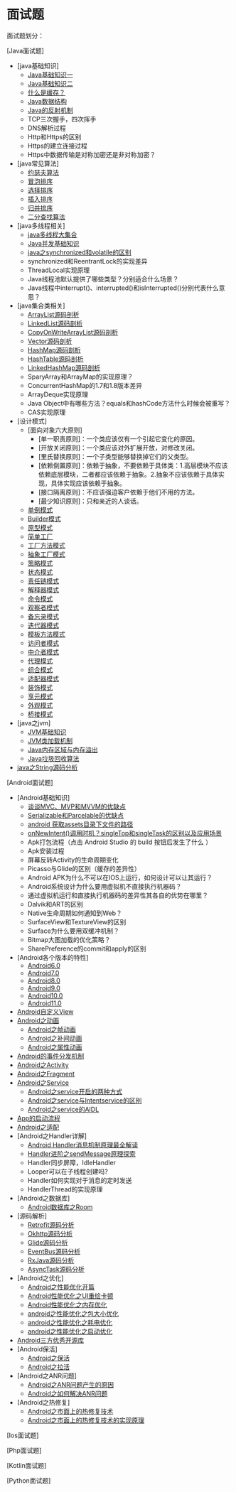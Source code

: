 # 面试题

面试题划分：

[Java面试题]

- [java基础知识]
   - [Java基础知识一](./java/java基础知识/java基础知识一/java基础知识一.md)
   - [Java基础知识二](./java/java基础知识/java基础知识二/java基础知识二.md)
   - [什么是缓存？](https://blog.csdn.net/github_34402358/article/details/90575375)
   - [Java数据结构](https://blog.csdn.net/github_34402358/article/details/90049024)
   - [Java的反射机制](https://blog.csdn.net/github_34402358/article/details/79409899)
   - TCP三次握手，四次挥手
   - DNS解析过程
   - Http和Https的区别
   - Https的建立连接过程
   - Https中数据传输是对称加密还是非对称加密？
- [java常见算法]
  - [约瑟夫算法](https://blog.csdn.net/github_34402358/article/details/79423570)
   - [冒泡排序](https://blog.csdn.net/github_34402358/article/details/89088045)
   - [选择排序](https://blog.csdn.net/github_34402358/article/details/89088045)
   - [插入排序](https://blog.csdn.net/github_34402358/article/details/89088045)
   - [归并排序](https://blog.csdn.net/github_34402358/article/details/89088045)
   - [二分查找算法](https://blog.csdn.net/github_34402358/article/details/89084869)
- [java多线程相关]
   - [java多线程大集合](./java/java多线程相关/java多线程大集合/java多线程大集合.md)
   - [Java并发基础知识](./java/java多线程相关/Java并发基础知识/Java并发基础知识.md)
   - [java之synchronized和volatile的区别](./java/java多线程相关/java之synchronized和volatile的区别/java之synchronized和volatile的区别.md)
   - synchronized和ReentrantLock的实现差异
   - ThreadLocal实现原理
   - Java线程池默认提供了哪些类型？分别适合什么场景？
   - Java线程中interrupt()、interrupted()和isInterrupted()分别代表什么意思？
- [java集合类相关]
   - [ArrayList源码剖析](./android/ArrayList源码剖析/ArrayList源码剖析.md)
   - [LinkedList源码剖析](./android/LinkedList源码剖析/LinkedList源码剖析.md)
   - [CopyOnWriteArrayList源码剖析](./android/CopyOnWriteArrayList源码剖析/CopyOnWriteArrayList源码剖析.md)
   - [Vector源码剖析](./android/Vector源码剖析/Vector源码剖析.md)
   - [HashMap源码剖析](./android/HashMap源码剖析/HashMap源码剖析.md)
   - [HashTable源码剖析](./android/HashTable源码剖析/HashTable源码剖析.md)
   - [LinkedHashMap源码剖析](./android/LinkedHashMap源码剖析/LinkedHashMap源码剖析.md)
   - SparyArray和ArrayMap的实现原理？
   - ConcurrentHashMap的1.7和1.8版本差异
   - ArrayDeque实现原理
   - Java Object中有哪些方法？equals和hashCode方法什么时候会被重写？
   - CAS实现原理
- [设计模式]
   - [面向对象六大原则]
      - [单一职责原则]：一个类应该仅有一个引起它变化的原因。
      - [开放关闭原则]：一个类应该对外扩展开放，对修改关闭。
      - [里氏替换原则]：一个子类型能够替换掉它们的父类型。
      - [依赖倒置原则]：依赖于抽象，不要依赖于具体类：1.高层模块不应该依赖底层模块，二者都应该依赖于抽象。2.抽象不应该依赖于具体实现，具体实现应该依赖于抽象。
      - [接口隔离原则]：不应该强迫客户依赖于他们不用的方法。
      - [最少知识原则]：只和亲近的人谈话。
   - [单例模式](https://blog.csdn.net/github_34402358/article/details/79452374?ops_request_misc=%257B%2522request%255Fid%2522%253A%2522158771976219724843347175%2522%252C%2522scm%2522%253A%252220140713.130102334.pc%255Fblog.%2522%257D&request_id=158771976219724843347175&biz_id=0&utm_source=distribute.pc_search_result.none-task-blog-2~blog~first_rank_v2~rank_v25-1)
   - [Builder模式]()
   - [原型模式]()
   - [简单工厂]()
   - [工厂方法模式]()
   - [抽象工厂模式]()
   - [策略模式]()
   - [状态模式]()
   - [责任链模式]()
   - [解释器模式]()
   - [命令模式]()
   - [观察者模式]()
   - [备忘录模式]()
   - [迭代器模式]()
   - [模板方法模式]()
   - [访问者模式]()
   - [中介者模式]()
   - [代理模式]()
   - [组合模式]()
   - [适配器模式]()
   - [装饰模式]()
   - [享元模式]()
   - [外观模式]()
   - [桥接模式]()
- [java之jvm]
   - [JVM基础知识](./android/JVM基础知识/JVM基础知识.md)
   - [JVM类加载机制](./android/JVM类加载机制/JVM类加载机制.md)
   - [Java内存区域与内存溢出](./android/Java内存区域与内存溢出/Java内存区域与内存溢出.md)   
   - [Java垃圾回收算法](./android/Java垃圾回收算法/Java垃圾回收算法.md)
- [java之String源码分析](https://blog.csdn.net/github_34402358/article/details/88259890)

[Android面试题]

- [Android基础知识]
   - [谈谈MVC、MVP和MVVM的优缺点](https://blog.csdn.net/github_34402358/article/details/88735473)
   - [Serializable和Parcelable的优缺点](https://blog.csdn.net/github_34402358/article/details/88288648)
   - [android 获取assets目录下文件的路径](https://blog.csdn.net/github_34402358/article/details/89306689)
   - [onNewIntent()调用时机？singleTop和singleTask的区别以及应用场景](https://blog.csdn.net/github_34402358/article/details/88720328)
   - Apk打包流程（点击 Android Studio 的 build 按钮后发生了什么 ）
   - Apk安装过程
   - 屏幕反转Activity的生命周期变化
   - Picasso与Glide的区别（缓存的差异性）
   - Android APK为什么不可以在IOS上运行，如何设计可以让其运行？
   - Android系统设计为什么要用虚拟机不直接执行机器码？
   - 通过虚拟机运行和直接执行机器码的差异性其各自的优势在哪里？
   - Dalvik和ART的区别
   - Native生命周期如何通知到Web？
   - SurfaceView和TextureView的区别
   - Surface为什么要用双缓冲机制？
   - Bitmap大图加载的优化策略？
   - SharePreference的commit和apply的区别
-  [Android各个版本的特性]
   - [Android6.0](./android/Android各个版本的特性/Android6.0.md)
   - [Android7.0](./android/Android各个版本的特性/Android7.0.md)
   - [Android8.0](./android/Android各个版本的特性/Android8.0.md)
   - [Android9.0](./android/Android各个版本的特性/Android9.0.md)
   - [Android10.0](./android/Android各个版本的特性/Android10.0.md)
   - [Android11.0](./android/Android各个版本的特性/Android11.0.md)
- [Android自定义View](./android/Android自定义View)
- [Android之动画](./android/Android之动画)
   - [Android之帧动画](https://blog.csdn.net/github_34402358/article/details/102730852)
   - [Android之补间动画](./android/Android之补间动画/Android之补间动画.md)
   - [Android之属性动画](./android/Android之属性动画/Android之属性动画.md)
- [Android的事件分发机制](./android/Android的事件分发机制)
- [Android之Activity](./android/Android之Activity)
- [Android之Fragment](./android/Android之Fragment)
- [Android之Service](./android/Android之Service)
   - [Android之service开启的两种方式](https://blog.csdn.net/github_34402358/article/details/88913207)
   - [Android之service与Intentservice的区别](https://blog.csdn.net/github_34402358/article/details/91810792)
   - [Android之service的AIDL](https://blog.csdn.net/github_34402358/article/details/88914562)
- [App的启动流程](./android/App的启动流程)
- [Android之适配](./android/Android之适配)
- [Android之Handler详解]
   - [Android Handler消息机制原理最全解读](https://blog.csdn.net/wsq_tomato/article/details/80301851)
   - [Handler进阶之sendMessage原理探索](https://blog.csdn.net/wsq_tomato/article/details/80893990)
   - Handler同步屏障，IdleHandler
   - Looper可以在子线程创建吗?
   - Handler如何实现对于消息的定时发送
   - HandlerThread的实现原理
- [Android之数据库]
  - [Android数据库之Room](./android/Android之数据库/Android数据库之Room/Android数据库之Room.md)
- [源码解析]
   - [Retrofit源码分析](./android/源码解析/Retrofit源码分析)
   - [Okhttp源码分析](./android/源码解析/Okhttp源码分析)
   - [Glide源码分析](./android/源码解析/Glide源码分析)
   - [EventBus源码分析](./android/源码解析/EventBus源码分析)
   - [RxJava源码分析](./android/源码解析/RxJava源码分析)
   - [AsyncTask源码分析](./android/源码解析/AsyncTask源码分析)
- [Android之优化]
   - [Android之性能优化开篇](https://blog.csdn.net/github_34402358/article/details/99672411)
   - [Android性能优化之UI重绘卡顿](https://blog.csdn.net/github_34402358/article/details/99672578)
   - [Android性能优化之内存优化](https://blog.csdn.net/github_34402358/article/details/99674434)
   - [android之性能优化之包大小优化](https://blog.csdn.net/github_34402358/article/details/99720825)
   - [android之性能优化之耗电优化](https://blog.csdn.net/github_34402358/article/details/99721598)
   - [android之性能优化之启动优化](https://blog.csdn.net/github_34402358/article/details/99721894)
- [Android三方优秀开源库](./android/Android三方优秀开源库)
- [Android保活]
   - [Android之保活](https://blog.csdn.net/github_34402358/article/details/103386045)
   - [Android之拉活](https://blog.csdn.net/github_34402358/article/details/103392575)
- [Android之ANR问题]
   - [Android之ANR问题产生的原因](./android/Android之ANR问题/Android之ANR问题产生的原因/Android之ANR问题产生的原因.md)
   - [Android之如何解决ANR问题](./android/Android之ANR问题/Android之如何解决ANR问题/Android之如何解决ANR问题.md)
- [Android之热修复]
   - [Android之市面上的热修复技术](./android/Android之热修复/Android之市面上的热修复技术)
   - [Android之市面上的热修复技术的实现原理](./android/Android之热修复/Android之市面上的热修复技术的实现原理)

[Ios面试题]

[Php面试题]

[Kotlin面试题]

[Python面试题]

